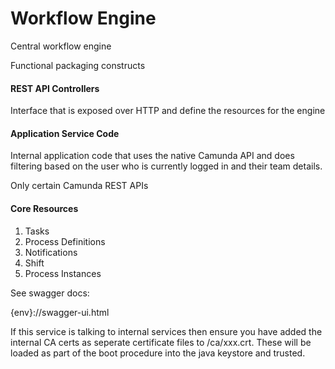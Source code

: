 # Workflow Engine

Central workflow engine


Functional packaging constructs

#### REST API Controllers

Interface that is exposed over HTTP and define the resources for the engine

#### Application Service Code

Internal application code that uses the native Camunda API and does filtering
based on the user who is currently logged in and their team details.

Only certain Camunda REST APIs

#### Core Resources
1. Tasks
2. Process Definitions
3. Notifications
4. Shift
5. Process Instances


See swagger docs:

{env}://swagger-ui.html

If this service is talking to internal services then ensure you have added the internal CA certs as seperate certificate files 
to /ca/xxx.crt. These will be loaded as part of the boot procedure into the java keystore and trusted.

